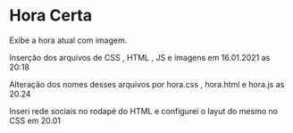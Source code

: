 # Hora Certa
 
 Exibe a hora atual com imagem.

 Inserção dos arquivos de CSS , HTML , JS  e imagens em  16.01.2021 as 20:18

 Alteração dos nomes desses arquivos por hora.css , hora.html e hora.js as 20.24 

 Inseri rede sociais no rodapé do HTML  e configurei o layut do mesmo no CSS em 20.01  
